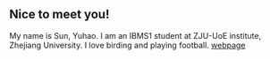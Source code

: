 ## Nice to meet you!

My name is Sun, Yuhao. 
I am an IBMS1 student at ZJU-UoE institute, Zhejiang University.
I love birding and playing football.
[webpage](https://c.zju.edu.cn/) 
